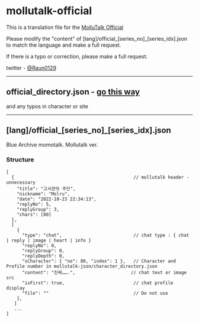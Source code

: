 # mollutalk-official

This is a translation file for the [MolluTalk Official](https://mollutalk.com/official/en/1)

Please modify the "content" of [lang]/official_[series_no]_[series_idx].json to match the language and make a full request.

If there is a typo or correction, please make a full request.

twitter - [@Raun0129](https://twitter.com/Raun0129)

----

## official_directory.json - [go this way](https://github.com/Raun0129/mollutalk-json)

and any typos in character or site

----
## [lang]/official_[series_no]_[series_idx].json

Blue Archive momotalk. Mollutalk ver.

### Structure
```
[
  {                                             // mollutalk header - unnecessary
    "title": "고서관의 주인",                    
    "nickname": "Molru",
    "date": "2022-10-23 22:34:13",
    "replyNo": 5,
    "replyGroup": 3,
    "chars": [80]
  },
  [
    {
      "type": "chat",                           // chat type : { chat | reply | image | heart | info }
      "replyNo": 0,                             
      "replyGroup": 0,
      "replyDepth": 0,
      "sCharacter": { "no": 80, "index": 1 },   // Character and Profile number in mollutalk-json/character_directory.json
      "content": "진짜…….",                     // chat text or image src 
      "isFirst": true,                          // chat profile display
      "file": ""                                // Do not use
    },
   ]
   ...
]
```
